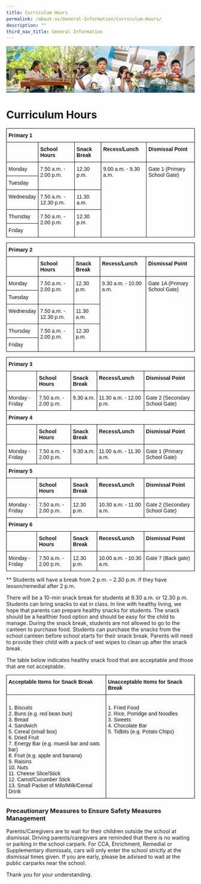 ```yaml
---
title: Curriculum Hours
permalink: /about-us/General-Information/Curriculum-Hours/
description: ""
third_nav_title: General Information
---
```

![](/images/AboutUs.jpg)

Curriculum Hours
================

<style type="text/css">
.tg  {border-collapse:collapse;border-spacing:0;}
.tg td{border-color:black;border-style:solid;border-width:1px;font-family:Arial, sans-serif;font-size:14px;
  overflow:hidden;padding:10px 5px;word-break:normal;}
.tg th{border-color:black;border-style:solid;border-width:1px;font-family:Arial, sans-serif;font-size:14px;
  font-weight:normal;overflow:hidden;padding:10px 5px;word-break:normal;}
.tg .tg-clkh{color:#121212;font-weight:bold;text-align:left;vertical-align:top}
.tg .tg-kk00{color:#121212;text-align:left;vertical-align:top}
</style>
<table class="tg">
<thead>
  <tr>
    <th class="tg-clkh" colspan="5">Primary 1</th>
  </tr>
</thead>
<tbody>
  <tr>
    <td class="tg-kk00"></td>
    <td class="tg-clkh">School Hours</td>
    <td class="tg-clkh">Snack Break</td>
    <td class="tg-clkh">Recess/Lunch</td>
    <td class="tg-clkh">Dismissal Point</td>
  </tr>
  <tr>
    <td class="tg-kk00"><span style="font-weight:normal;color:#121212">Monday</span></td>
    <td class="tg-kk00" rowspan="2"><span style="font-weight:normal;color:#121212">7.50 a.m. - 2.00 p.m.</span></td>
    <td class="tg-kk00" rowspan="2"><span style="font-weight:normal;color:#121212">12.30 p.m.</span><br></td>
    <td class="tg-kk00" rowspan="5"><span style="font-weight:normal;color:#121212">9.00 a.m. - 9.30 a.m.</span><br></td>
    <td class="tg-kk00" rowspan="5"><span style="font-weight:normal;color:#121212">Gate 1 (Primary School Gate)</span><br></td>
  </tr>
  <tr>
    <td class="tg-kk00"><span style="font-weight:normal;color:#121212">Tuesday</span></td>
  </tr>
  <tr>
    <td class="tg-kk00"><span style="font-weight:normal;color:#121212">Wednesday</span></td>
    <td class="tg-kk00"><span style="font-weight:normal;color:#121212">7.50 a.m. - 12.30 p.m.</span></td>
    <td class="tg-kk00"><span style="font-weight:normal;color:#121212">11.30 a.m.</span></td>
  </tr>
  <tr>
    <td class="tg-kk00"><span style="font-weight:normal;color:#121212">Thursday</span></td>
    <td class="tg-kk00" rowspan="2"><span style="font-weight:normal;color:#121212">7.50 a.m. - </span>2.00 p.m.</td>
    <td class="tg-kk00" rowspan="2"><span style="font-weight:normal;color:#121212">12.30 p.m.</span><br></td>
  </tr>
  <tr>
    <td class="tg-kk00"><span style="font-weight:normal;color:#121212">Friday</span></td>
  </tr>
</tbody>
</table>


<style type="text/css">
.tg  {border-collapse:collapse;border-spacing:0;}
.tg td{border-color:black;border-style:solid;border-width:1px;font-family:Arial, sans-serif;font-size:14px;
  overflow:hidden;padding:10px 5px;word-break:normal;}
.tg th{border-color:black;border-style:solid;border-width:1px;font-family:Arial, sans-serif;font-size:14px;
  font-weight:normal;overflow:hidden;padding:10px 5px;word-break:normal;}
.tg .tg-clkh{color:#121212;font-weight:bold;text-align:left;vertical-align:top}
.tg .tg-kk00{color:#121212;text-align:left;vertical-align:top}
</style>
<table class="tg">
<thead>
  <tr>
    <th class="tg-clkh" colspan="5">Primary 2</th>
  </tr>
</thead>
<tbody>
  <tr>
    <td class="tg-kk00"></td>
    <td class="tg-clkh">School Hours</td>
    <td class="tg-clkh">Snack Break</td>
    <td class="tg-clkh">Recess/Lunch</td>
    <td class="tg-clkh">Dismissal Point</td>
  </tr>
  <tr>
    <td class="tg-kk00"><span style="font-weight:normal;color:#121212">Monday</span></td>
    <td class="tg-kk00" rowspan="2"><span style="font-weight:normal;color:#121212">7.50 a.m. - 2.00 p.m.</span></td>
    <td class="tg-kk00" rowspan="2"><span style="font-weight:normal;color:#121212">12.30 p.m.</span><br></td>
    <td class="tg-kk00" rowspan="5"><span style="font-weight:normal;color:#121212">9.30 a.m. - 10.00 a.m.</span><br></td>
    <td class="tg-kk00" rowspan="5"><span style="font-weight:normal;color:#121212">Gate 1A (Primary School Gate)</span><br></td>
  </tr>
  <tr>
    <td class="tg-kk00"><span style="font-weight:normal;color:#121212">Tuesday</span></td>
  </tr>
  <tr>
    <td class="tg-kk00"><span style="font-weight:normal;color:#121212">Wednesday</span></td>
    <td class="tg-kk00"><span style="font-weight:normal;color:#121212">7.50 a.m. - 12.30 p.m.</span></td>
    <td class="tg-kk00"><span style="font-weight:normal;color:#121212">11.30 a.m.</span></td>
  </tr>
  <tr>
    <td class="tg-kk00"><span style="font-weight:normal;color:#121212">Thursday</span></td>
    <td class="tg-kk00" rowspan="2"><span style="font-weight:normal;color:#121212">7.50 a.m. - 2.00 p.m.</span></td>
    <td class="tg-kk00" rowspan="2"><span style="font-weight:normal;color:#121212">12.30 p.m.</span><br></td>
  </tr>
  <tr>
    <td class="tg-kk00"><span style="font-weight:normal;color:#121212">Friday</span></td>
  </tr>
</tbody>
</table>


<style type="text/css">
.tg  {border-collapse:collapse;border-spacing:0;}
.tg td{border-color:black;border-style:solid;border-width:1px;font-family:Arial, sans-serif;font-size:14px;
  overflow:hidden;padding:10px 5px;word-break:normal;}
.tg th{border-color:black;border-style:solid;border-width:1px;font-family:Arial, sans-serif;font-size:14px;
  font-weight:normal;overflow:hidden;padding:10px 5px;word-break:normal;}
.tg .tg-clkh{color:#121212;font-weight:bold;text-align:left;vertical-align:top}
.tg .tg-kk00{color:#121212;text-align:left;vertical-align:top}
</style>
<table class="tg">
<thead>
  <tr>
    <th class="tg-clkh" colspan="5">Primary 3 </th>
  </tr>
</thead>
<tbody>
  <tr>
    <td class="tg-kk00"></td>
    <td class="tg-clkh">School Hours</td>
    <td class="tg-clkh">Snack Break</td>
    <td class="tg-clkh">Recess/Lunch</td>
    <td class="tg-clkh">Dismissal Point</td>
  </tr>
  <tr>
    <td class="tg-kk00"><span style="font-weight:normal;color:#121212">Monday - Friday</span></td>
    <td class="tg-kk00"><span style="font-weight:normal;color:#121212">7.50 a.m. - </span>2.00 p.m.</td>
    <td class="tg-kk00"><span style="font-weight:normal;color:#121212">9.30 a.m.</span></td>
    <td class="tg-kk00"><span style="font-weight:normal;color:#121212">11.30 a.m. - 12.00 p.m.</span></td>
    <td class="tg-kk00"><span style="font-weight:normal;color:#121212">Gate 2 (Secondary School Gate)</span><br></td>
  </tr>
  <tr>
    <td class="tg-clkh" colspan="5">Primary 4</td>
  </tr>
  <tr>
    <td class="tg-kk00"></td>
    <td class="tg-clkh">School Hours</td>
    <td class="tg-clkh">Snack Break</td>
    <td class="tg-clkh">Recess/Lunch</td>
    <td class="tg-clkh">Dismissal Point</td>
  </tr>
  <tr>
    <td class="tg-kk00"><span style="font-weight:normal;color:#121212">Monday - Friday</span></td>
    <td class="tg-kk00"><span style="font-weight:normal;color:#121212">7.50 a.m. - </span>2.00 p.m.</td>
    <td class="tg-kk00"><span style="font-weight:normal;color:#121212">9.30 a.m.</span></td>
    <td class="tg-kk00"><span style="font-weight:normal;color:#121212">11.00 a.m. - 11.30 a.m.</span></td>
    <td class="tg-kk00"><span style="font-weight:normal;color:#121212">Gate 1 (Primary School Gate)</span></td>
  </tr>
  <tr>
    <td class="tg-clkh" colspan="5">Primary 5</td>
  </tr>
  <tr>
    <td class="tg-kk00"></td>
    <td class="tg-clkh">School Hours</td>
    <td class="tg-clkh">Snack Break</td>
    <td class="tg-clkh">Recess/Lunch</td>
    <td class="tg-clkh">Dismissal Point</td>
  </tr>
  <tr>
    <td class="tg-kk00"><span style="font-weight:normal;color:#121212">Monday - Friday</span></td>
    <td class="tg-kk00"><span style="font-weight:normal;color:#121212">7.50 a.m. - </span>2.00 p.m.</td>
    <td class="tg-kk00"><span style="font-weight:normal;color:#121212">12.30 p.m.</span></td>
    <td class="tg-kk00"><span style="font-weight:normal;color:#121212">10.30 a.m. - 11.00 a.m.</span></td>
    <td class="tg-kk00"><span style="font-weight:normal;color:#121212">Gate 2 (Secondary School Gate)</span></td>
  </tr>
  <tr>
    <td class="tg-clkh" colspan="5">Primary 6</td>
  </tr>
  <tr>
    <td class="tg-kk00"></td>
    <td class="tg-clkh">School Hours</td>
    <td class="tg-clkh">Snack Break</td>
    <td class="tg-clkh">Recess/Lunch</td>
    <td class="tg-clkh">Dismissal Point</td>
  </tr>
  <tr>
    <td class="tg-kk00"><span style="font-weight:normal;color:#121212">Monday - Friday</span></td>
    <td class="tg-kk00"><span style="font-weight:normal;color:#121212">7.50 a.m. - </span>2.00 p.m.</td>
    <td class="tg-kk00"><span style="font-weight:normal;color:#121212">12.30 p.m.</span></td>
    <td class="tg-kk00"><span style="font-weight:normal;color:#121212">10.00 a.m. - 10.30 a.m.</span></td>
    <td class="tg-kk00"><span style="font-weight:normal;color:#121212">Gate 7 (Back gate)</span></td>
  </tr>
</tbody>
</table>


\*\* Students will have a break from 2 p.m. – 2.30 p.m. if they have lesson/remedial after 2 p.m.

  

There will be a 10-min snack break for students at 9.30 a.m. or 12.30 p.m. Students can bring snacks to eat in class. In line with healthy living, we hope that parents can prepare healthy snacks for students. The snack should be a healthier food option and should be easy for the child to manage. During the snack break, students are not allowed to go to the canteen to purchase food. Students can purchase the snacks from the school canteen before school starts for their snack break. Parents will need to provide their child with a pack of wet wipes to clean up after the snack break.

  

The table below indicates healthy snack food that are acceptable and those that are not acceptable.

<style type="text/css">
.tg  {border-collapse:collapse;border-spacing:0;}
.tg td{border-color:black;border-style:solid;border-width:1px;font-family:Arial, sans-serif;font-size:14px;
  overflow:hidden;padding:10px 5px;word-break:normal;}
.tg th{border-color:black;border-style:solid;border-width:1px;font-family:Arial, sans-serif;font-size:14px;
  font-weight:normal;overflow:hidden;padding:10px 5px;word-break:normal;}
.tg .tg-clkh{color:#121212;font-weight:bold;text-align:left;vertical-align:top}
.tg .tg-kk00{color:#121212;text-align:left;vertical-align:top}
</style>
<table class="tg">
<thead>
  <tr>
    <th class="tg-clkh">Acceptable Items for Snack Break</th>
    <th class="tg-clkh">Unacceptable Items for Snack Break</th>
  </tr>
</thead>
<tbody>
  <tr>
    <td class="tg-kk00"><br>1. Biscuits<br>2. Buns (e.g. red bean bun)<br>3. Bread<br>4. Sandwich<br>5. Cereal (small box)<br>6. Dried Fruit<br>7. Energy Bar (e.g. muesli bar and oats bar)<br>8. Fruit (e.g. apple and banana)<br>9. Raisins<br>10. Nuts<br>11. Cheese Slice/Stick<br>12. Carrot/Cucumber Stick<br>13. Small Packet of Milo/Milk/Cereal Drink<br></td>
    <td class="tg-kk00"><br>1. Fried Food<br>2. Rice, Porridge and Noodles<br>3. Sweets<br>4. Chocolate Bar<br>5. Tidbits (e.g. Potato Chips)</td>
  </tr>
</tbody>
</table>

### **Precautionary Measures to Ensure Safety Measures Management**

Parents/Caregivers are to wait for their children outside the school at dismissal. Driving parents/caregivers are reminded that there is no waiting or parking in the school carpark. For CCA, Enrichment, Remedial or Supplementary dismissals, cars will only enter the school strictly at the dismissal times given. If you are early, please be advised to wait at the public carparks near the school.

  

Thank you for your understanding.